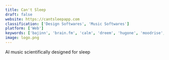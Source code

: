 ```yaml
---
title: Can't Sleep
draft: false 
website: https://cantsleepapp.com
classification: ['Design Softwares', 'Music Softwares']
platform: ['Web']
keywords: ['bajinn', 'brain.fm', 'calm', 'dreem', 'hugone', 'moodrise', 'moody_music', 'oak_meditation', 'oneiro_note', 'pillow_for_ios', 'pzizz', 'running_by_gyroscope', 'shleep', 'sleep_better', 'sleepjet', 'sleepsmart', 'soundly']
image: logo.png
---
```

AI music scientifically designed for sleep